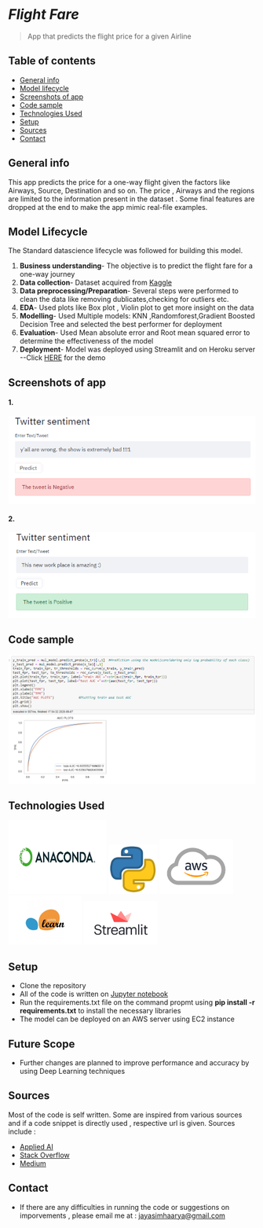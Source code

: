 # *Flight Fare*
> App that predicts the flight price for a given Airline 

## Table of contents
* [General info](#general-info)
* [Model lifecycle](#model-lifecycle)
* [Screenshots of app](#screenshots-of-app)
* [Code sample](#code-sample)
* [Technologies Used](#technologies-used)
* [Setup](#setup)
* [Sources](#sources)
* [Contact](#contact)

## General info
This app predicts the price for a one-way flight given the factors like Airways, Source, Destination and so on. The price , Airways and the regions are limited to the information present in the dataset . Some final features are dropped at the end to make the app mimic real-file examples.

## Model Lifecycle
The Standard datascience lifecycle was followed for building this model.
1. **Business understanding**- The objective is to predict the flight fare for a one-way journey
2. **Data collection**- Dataset acquired from [Kaggle](https://www.kaggle.com/nikhilmittal/flight-fare-prediction-mh/)
3. **Data preprocessing/Preparation**- Several steps were performed to clean the data like removing dublicates,checking for outliers etc.
4. **EDA**- Used plots like Box plot , Violin plot to get more insight on the data
5. **Modelling**- Used Multiple models: KNN ,Randomforest,Gradient Boosted Decision Tree and selected the best performer for deployment 
6. **Evaluation**- Used Mean absolute error and Root mean squared error to determine the effectiveness of the model 
7. **Deployment**- Model was deployed using Streamlit and on Heroku server --Click [HERE](https://flightfare1.herokuapp.com/) for the demo

## Screenshots of app
#### 1.
<img src="https://github.com/JS-Jayasimha-Reddy/twitter_sentiment/blob/master/Images/tweet2.PNG">

#### 2.
<img src="https://github.com/JS-Jayasimha-Reddy/twitter_sentiment/blob/master/Images/tweet1.PNG">


## Code sample

<img src="https://github.com/JS-Jayasimha-Reddy/twitter_sentiment/blob/master/Images/note3.PNG" >


## Technologies Used

<p float="left">
  <img src="https://github.com/JS-Jayasimha-Reddy/twitter_sentiment/blob/master/Images/anaconda.jpg" width="200" height='150' />
  <img src="https://github.com/JS-Jayasimha-Reddy/twitter_sentiment/blob/master/Images/python.png" width="100" height="100" /> 
  <img src="https://github.com/JS-Jayasimha-Reddy/twitter_sentiment/blob/master/Images/aws.png" width="150" /> 
  <img src="https://github.com/JS-Jayasimha-Reddy/twitter_sentiment/blob/master/Images/sklearn.jpg" width="150" /> 
  <img src="https://github.com/JS-Jayasimha-Reddy/twitter_sentiment/blob/master/Images/streamlit.png" width="150" /> 
</p>


## Setup
- Clone the repository 
- All of the code is written on [Jupyter notebook](https://www.anaconda.com/products/individual) 
- Run the requirements.txt file on the command propmt using **pip install -r requirements.txt** to install the necessary libraries
- The model can be deployed on an AWS server using EC2 instance 

## Future Scope
- Further changes are planned to improve performance and accuracy by using Deep Learning techniques 

## Sources
Most of the code is self written. Some are inspired from various sources and if a code snippet is directly used , respective url is given. 
Sources include :
- [Applied AI](https://www.appliedaicourse.com/)
- [Stack Overflow](https://stackoverflow.com/)
- [Medium](https://medium.com/)

## Contact
- If there are any difficulties in running the code or suggestions on imporvements , please email me at : jayasimhaarya@gmail.com
